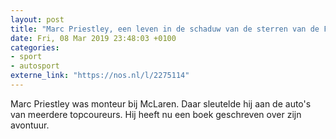 ```yaml
---
layout: post
title: "Marc Priestley, een leven in de schaduw van de sterren van de Formule 1"
date: Fri, 08 Mar 2019 23:48:03 +0100
categories: 
- sport 
- autosport 
externe_link: "https://nos.nl/l/2275114"
---
```


Marc Priestley was monteur bij McLaren. Daar sleutelde hij aan de auto's van meerdere topcoureurs. Hij heeft nu een boek geschreven over zijn avontuur.
